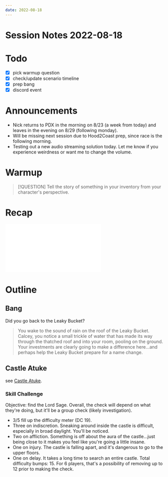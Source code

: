 ```yaml
---
date: 2022-08-18
---
```

# Session Notes 2022-08-18
# Todo
- [x] pick warmup question
- [x] check/update scenario timeline
- [x] prep bang
- [x] discord event
# Announcements
- Nick returns to PDX in the morning on 8/23 (a week from today) and leaves in the evening on 8/29 (following monday).
- Will be missing next session due to Hood2Coast prep, since race is the following morning.
- Testing out a new audio streaming solution today. Let me know if you experience weirdness or want me to change the volume.
# Warmup
> [!QUESTION] Tell the story of something in your inventory from your character's perspective.
# Recap
![a3e19](../logbook/act-iii/a3e19.md)
# Outline
## Bang
Did you go back to the Leaky Bucket?
> You wake to the sound of rain on the roof of the Leaky Bucket. Calcey, you notice a small trickle of water that has made its way through the thatched roof and into your room, pooling on the ground. Your investments are clearly going to make a difference here...and perhaps help the Leaky Bucket prepare for a name change.
## Castle Atuke
see [Castle Atuke](../locations/phlan/castle-atuke.md).
### Skill Challenge
Objective: find the Lord Sage. Overall, the check will depend on what they're doing, but it'll be a group check (likely investigation).
- 3/5 fill up the difficulty meter (DC 19).
- Three on indiscretion. Sneaking around inside the castle is difficult, especially in broad daylight. You'll be noticed.
- Two on affliction. Something is off about the aura of the castle...just being close to it makes you feel like you're going a little insane.
- One on injury. The castle is falling apart, and it's dangerous to go to the upper floors.
- One on delay. It takes a long time to search an entire castle.
Total difficulty bumps: 15. For 6 players, that's a possibility of removing up to 12 prior to making the check.